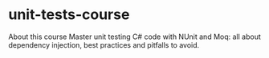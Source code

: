 # unit-tests-course
About this course Master unit testing C# code with NUnit and Moq: all about dependency injection, best practices and pitfalls to avoid. 
